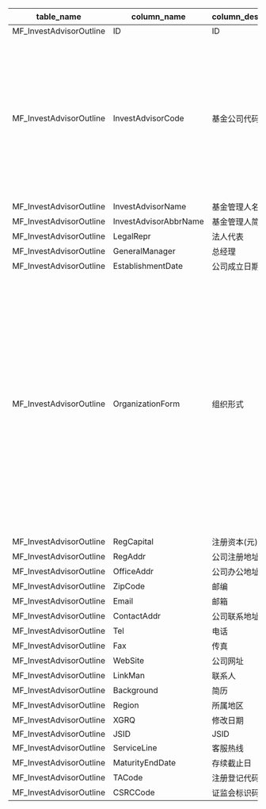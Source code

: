 | table_name| column_name | column_description | 注释| Annotation |
|---|---|---|---|---|
| MF_InvestAdvisorOutline | ID| ID  | | |
| MF_InvestAdvisorOutline | InvestAdvisorCode | 基金公司代码 | 基金管理人编码(InvestAdvisorCode)：与机构基本资料(LC_InstiArchive)表的企业编号(CompanyCode)字段关联，可查询基金管理人中文名称、英文名称、组织机构代码等基本信息。 | Fund manager code (InvestAdvisorCode): associated with the company code (CompanyCode) field in the institutional basic information (LC_InstiArchive) table, it can query the Chinese name, English name, and organization code of the fund manager and other basic information.|
| MF_InvestAdvisorOutline | InvestAdvisorName | 基金管理人名称  | | |
| MF_InvestAdvisorOutline | InvestAdvisorAbbrName | 基金管理人简称  | | |
| MF_InvestAdvisorOutline | LegalRepr | 法人代表  | | |
| MF_InvestAdvisorOutline | GeneralManager| 总经理  | | |
| MF_InvestAdvisorOutline | EstablishmentDate | 公司成立日期  | | |
| MF_InvestAdvisorOutline | OrganizationForm| 组织形式 | 组织形式(OrganizationForm)与(CT_SystemConst)表中的DM字段关联，令LB = 1133 and DM in (100,150,159,160,210,310,900)，得到组织形式的具体描述：100-内资企业，150-有限责任公司，159-其他有限责任公司，160-股份有限公司，210-港澳台合资经营企业，310-中外合资经营企业，900-其他性质。 | The organization form is associated with the DM field in the CT_SystemConst table, with LB = 1133 and DM in (100, 150, 159, 160, 210, 310, 900), resulting in the specific description of the organization form: 100-Investment Enterprise, 150-Limited Liability Company, 159-Other Limited Liability Company, 160-Joint Stock Company, 210-Hong Kong, Macau, Taiwan Joint Venture, 310-Sino-Foreign Joint Venture, 900-Other Nature. |
| MF_InvestAdvisorOutline | RegCapital| 注册资本(元)  | | |
| MF_InvestAdvisorOutline | RegAddr | 公司注册地址  | | |
| MF_InvestAdvisorOutline | OfficeAddr| 公司办公地址  | | |
| MF_InvestAdvisorOutline | ZipCode | 邮编  | | |
| MF_InvestAdvisorOutline | Email | 邮箱  | | |
| MF_InvestAdvisorOutline | ContactAddr | 公司联系地址  | | |
| MF_InvestAdvisorOutline | Tel | 电话  | | |
| MF_InvestAdvisorOutline | Fax | 传真  | | |
| MF_InvestAdvisorOutline | WebSite | 公司网址  | | |
| MF_InvestAdvisorOutline | LinkMan | 联系人  | | |
| MF_InvestAdvisorOutline | Background| 简历  | | |
| MF_InvestAdvisorOutline | Region| 所属地区 | 注1 | Annotation1|
| MF_InvestAdvisorOutline | XGRQ| 修改日期  | | |
| MF_InvestAdvisorOutline | JSID| JSID  | | |
| MF_InvestAdvisorOutline | ServiceLine | 客服热线  | | |
| MF_InvestAdvisorOutline | MaturityEndDate | 存续截止日  | | |
| MF_InvestAdvisorOutline | TACode| 注册登记代码  | | |
| MF_InvestAdvisorOutline | CSRCCode| 证监会标识码  | | |